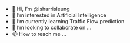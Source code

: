 - 👋 Hi, I’m @isharrisleung
- 👀 I’m interested in Artificial Intelligence
- 🌱 I’m currently learning Traffic Flow prediction
- 💞️ I’m looking to collaborate on ...
- 📫 How to reach me ...

<!---
isharrisleung/isharrisleung is a ✨ special ✨ repository because its `README.md` (this file) appears on your GitHub profile.
You can click the Preview link to take a look at your changes.
--->
